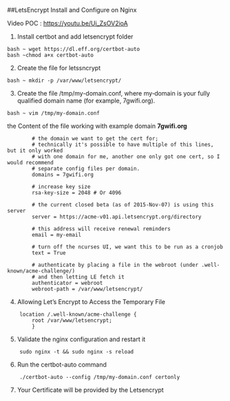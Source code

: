 ##LetsEncrypt Install and Configure on Nginx 

Video POC : https://youtu.be/Ui_ZsOV2ioA

1. Install certbot and add letsencrypt folder

```
bash ~ wget https://dl.eff.org/certbot-auto
bash ~chmod a+x certbot-auto
```

2. Create the file for letssncrypt  
```
bash ~ mkdir -p /var/www/letsencrypt/
```
3. Create the file /tmp/my-domain.conf, where my‑domain is your fully qualified domain name (for example, 7gwifi.org).
```
bash ~ vim /tmp/my-domain.conf
```
the Content of the file working with example domain __7gwifi.org__
```
		# the domain we want to get the cert for;
		# technically it's possible to have multiple of this lines, but it only worked
		# with one domain for me, another one only got one cert, so I would recommend
		# separate config files per domain.
		domains = 7gwifi.org

		# increase key size
		rsa-key-size = 2048 # Or 4096

		# the current closed beta (as of 2015-Nov-07) is using this server
		server = https://acme-v01.api.letsencrypt.org/directory

		# this address will receive renewal reminders
		email = my-email

		# turn off the ncurses UI, we want this to be run as a cronjob
		text = True

		# authenticate by placing a file in the webroot (under .well-known/acme-challenge/)
		# and then letting LE fetch it
		authenticator = webroot
		webroot-path = /var/www/letsencrypt/
```

4. Allowing Let’s Encrypt to Access the Temporary File

```
	location /.well-known/acme-challenge {
		root /var/www/letsencrypt;
	    }
```	    
		
5. Validate the nginx configuration and restart it 
```
	sudo nginx -t && sudo nginx -s reload
```
6. Run the certbot-auto command 
```
	./certbot-auto --config /tmp/my-domain.conf certonly
```
7. Your Certificate will be provided by the Letsencrypt 
		
